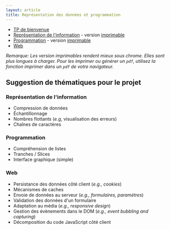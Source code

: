 ```yaml
---
layout: article
title: Représentation des données et programmation
---
```


- [TP de bienvenue](./welcome.html)
- [Représentation de l'information](./prog/data.html) - version [imprimable](./prog/data.html?print-pdf)
- [Programmation](./prog/prog.html) - version [imprimable](./prog/prog.html?print-pdf)
- [Web](./web)

*Remarque: Les version imprimables rendent mieux sous chrome. Elles sont plus
longues à charger. Pour les imprimer ou générer un `pdf`, utilisez la fonction
imprimer dans un `pdf` de votre navigateur.*

## Suggestion de thématiques pour le projet

### Représentation de l'information
- Compression de données
- Échantillonnage
- Nombres flottants (_e.g_, visualisation des erreurs)
- Chaînes de caractères 

### Programmation
- Compréhension de listes
- Tranches / Slices
- Interface graphique (simple)

### Web
- Persistance des données côté client (_e.g., cookies_) 
- Mécanismes de caches
- Envoie de données au serveur (_e.g., formulaires, paramètres_)
- Validation des données d'un formulaire
- Adaptation au média (_e.g., responsive design_)
- Gestion des évènements dans le DOM (_e.g., event bubbling and capturing_)
- Décomposition du code JavaScript côté client 


